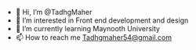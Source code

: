 - 👋 Hi, I’m @TadhgMaher
- 👀 I’m interested in Front end development and design
- 🌱 I’m currently learning Maynooth University
- 📫 How to reach me Tadhgmaher54@gmail.com


